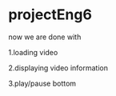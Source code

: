 # projectEng6
now we are done with 

1.loading video 

2.displaying video information

3.play/pause bottom 
